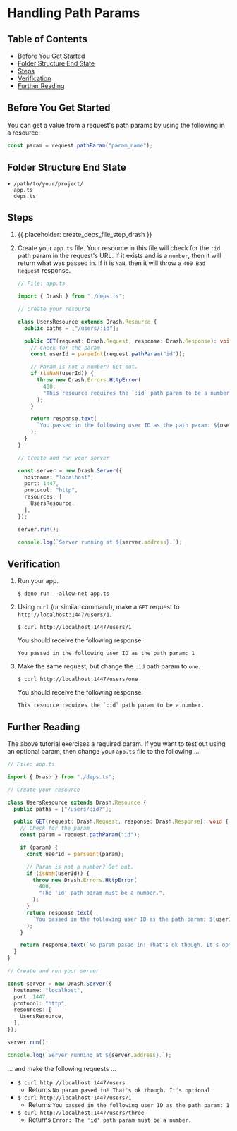 # Handling Path Params

## Table of Contents

- [Before You Get Started](#before-you-get-started)
- [Folder Structure End State](#folder-structure-end-state)
- [Steps](#steps)
- [Verification](#verification)
- [Further Reading](#further-reading)

## Before You Get Started

You can get a value from a request's path params by using the following in a
resource:

```typescript
const param = request.pathParam("param_name");
```

## Folder Structure End State

```text
▾ /path/to/your/project/
  app.ts
  deps.ts
```

## Steps

1. {{ placeholder: create_deps_file_step_drash }}

1. Create your `app.ts` file. Your resource in this file will check for the
   `:id` path param in the request's URL. If it exists and is a `number`, then
   it will return what was passed in. If it is `NaN`, then it will throw a
   `400 Bad Request` response.

   ```typescript
   // File: app.ts

   import { Drash } from "./deps.ts";

   // Create your resource

   class UsersResource extends Drash.Resource {
     public paths = ["/users/:id"];

     public GET(request: Drash.Request, response: Drash.Response): void {
       // Check for the param
       const userId = parseInt(request.pathParam("id"));

       // Param is not a number? Get out.
       if (isNaN(userId)) {
         throw new Drash.Errors.HttpError(
           400,
           "This resource requires the `:id` path param to be a number.",
         );
       }

       return response.text(
         `You passed in the following user ID as the path param: ${userId}`,
       );
     }
   }

   // Create and run your server

   const server = new Drash.Server({
     hostname: "localhost",
     port: 1447,
     protocol: "http",
     resources: [
       UsersResource,
     ],
   });

   server.run();

   console.log(`Server running at ${server.address}.`);
   ```

## Verification

1. Run your app.

   ```shell
   $ deno run --allow-net app.ts
   ```

2. Using `curl` (or similar command), make a `GET` request to
   `http://localhost:1447/users/1`.

   ```text
   $ curl http://localhost:1447/users/1
   ```

   You should receive the following response:

   ```text
   You passed in the following user ID as the path param: 1
   ```

3. Make the same request, but change the `:id` path param to `one`.

   ```text
   $ curl http://localhost:1447/users/one
   ```

   You should receive the following response:

   ```text
   This resource requires the `:id` path param to be a number.
   ```

## Further Reading

The above tutorial exercises a required param. If you want to test out using an
optional param, then change your `app.ts` file to the following ...

```typescript
// File: app.ts

import { Drash } from "./deps.ts";

// Create your resource

class UsersResource extends Drash.Resource {
  public paths = ["/users/:id?"];

  public GET(request: Drash.Request, response: Drash.Response): void {
    // Check for the param
    const param = request.pathParam("id");

    if (param) {
      const userId = parseInt(param);

      // Param is not a number? Get out.
      if (isNaN(userId)) {
        throw new Drash.Errors.HttpError(
          400,
          "The 'id' path param must be a number.",
        );
      }
      return response.text(
        `You passed in the following user ID as the path param: ${userId}`,
      );
    }

    return response.text(`No param pased in! That's ok though. It's optional.`);
  }
}

// Create and run your server

const server = new Drash.Server({
  hostname: "localhost",
  port: 1447,
  protocol: "http",
  resources: [
    UsersResource,
  ],
});

server.run();

console.log(`Server running at ${server.address}.`);
```

... and make the following requests ...

- `$ curl http://localhost:1447/users`
  - Returns `No param pased in! That's ok though. It's optional.`
- `$ curl http://localhost:1447/users/1`
  - Returns `You passed in the following user ID as the path param: 1`
- `$ curl http://localhost:1447/users/three`
  - Returns `Error: The 'id' path param must be a number.`
